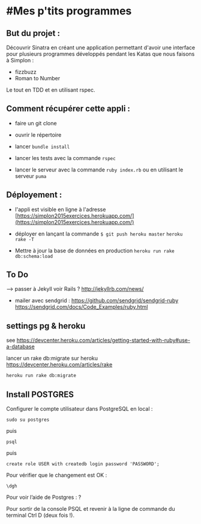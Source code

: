 #Mes p'tits programmes
====================


## But du projet :

Découvrir Sinatra en créant une application permettant d'avoir une interface pour plusieurs programmes développés pendant les Katas que nous faisons à Simplon :

- fizzbuzz
- Roman to Number

Le tout en TDD et en utilisant rspec.


## Comment récupérer cette appli :

- faire un git clone
- ouvrir le répertoire
- lancer `bundle install`
- lancer les tests avec la commande `rspec`

- lancer le serveur avec la commande `ruby index.rb` ou en utilisant le serveur `puma`

## Déployement :

- l'appli est visible en ligne à l'adresse [https://simplon2015exercices.herokuapp.com/](https://simplon2015exercices.herokuapp.com/)
- déployer en lançant la commande `$ git push heroku master`
`heroku rake -T `

- Mettre à jour la base de données en production `heroku run rake db:schema:load`


## To Do

--> passer à Jekyll voir Rails ? http://jekyllrb.com/news/
- mailer avec sendgrid : https://github.com/sendgrid/sendgrid-ruby
https://sendgrid.com/docs/Code_Examples/ruby.html


## settings pg & heroku
 see https://devcenter.heroku.com/articles/getting-started-with-ruby#use-a-database

 lancer un rake db:migrate sur heroku https://devcenter.heroku.com/articles/rake
 
 ```bash
 heroku run rake db:migrate
 ```

## Install POSTGRES

Configurer le compte utilisateur dans PostgreSQL en local :

`sudo su postgres`

puis

`psql`

puis

`create role USER with createdb login password 'PASSWORD';`

Pour vérifier que le changement est OK :

`\dgh`

Pour voir l’aide de Postgres : \?

Pour sortir de la console PSQL et revenir à la ligne de commande du terminal Ctrl D (deux fois !).
